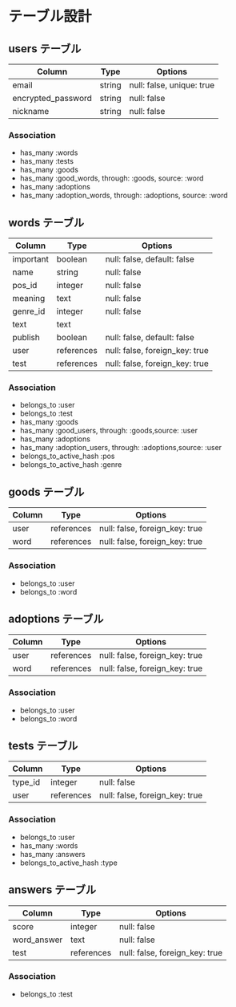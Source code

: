 # テーブル設計

## users テーブル

| Column             | Type    | Options                   |
| ------------------ | ------- | ------------------------- |
| email              | string  | null: false, unique: true |
| encrypted_password | string  | null: false               |
| nickname           | string  | null: false               |

### Association

- has_many :words
- has_many :tests
- has_many :goods
- has_many :good_words, through: :goods, source: :word
- has_many :adoptions
- has_many :adoption_words, through: :adoptions, source: :word

## words テーブル 

| Column              | Type          | Options                         |
| ------------------- | ------------- | ------------------------------- |
| important           | boolean       | null: false, default: false     |
| name                | string        | null: false                     |
| pos_id              | integer       | null: false                     |
| meaning             | text          | null: false                     |
| genre_id            | integer       | null: false                     |
| text                | text          |                                 |
| publish             | boolean       | null: false, default: false     |
| user                | references    | null: false, foreign_key: true  |
| test                | references    | null: false, foreign_key: true  |

### Association

- belongs_to :user
- belongs_to :test
- has_many :goods
- has_many :good_users, through: :goods,source: :user
- has_many :adoptions
- has_many :adoption_users, through: :adoptions,source: :user
- belongs_to_active_hash  :pos
- belongs_to_active_hash  :genre

## goods テーブル

| Column     | Type       | Options                        |
| ---------- | ---------- | ------------------------------ |
| user       | references | null: false, foreign_key: true |
| word       | references | null: false, foreign_key: true |

### Association

- belongs_to :user
- belongs_to :word

## adoptions テーブル

| Column     | Type       | Options                        |
| ---------- | ---------- | ------------------------------ |
| user       | references | null: false, foreign_key: true |
| word       | references | null: false, foreign_key: true |

### Association

- belongs_to :user
- belongs_to :word

## tests テーブル

| Column  | Type       | Options                         |
| ------- | ---------- | ------------------------------- |
| type_id | integer    | null: false                     |
| user    | references | null: false, foreign_key: true  |

### Association

- belongs_to :user
- has_many :words
- has_many :answers
- belongs_to_active_hash  :type

## answers テーブル

| Column       | Type       | Options                         |
| ------------ | ---------- | ------------------------------- |
| score        | integer    | null: false                     |
| word_answer  | text       | null: false                     |
| test         | references | null: false, foreign_key: true  |

### Association

- belongs_to :test